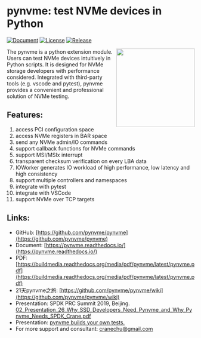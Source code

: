 # pynvme: test NVMe devices in Python

[![Document](https://readthedocs.org/projects/pynvme/badge/?version=latest)](https://pynvme.readthedocs.io)
[![License](https://img.shields.io/github/license/cranechu/pynvme.svg)](https://github.com/pynvme/pynvme/blob/master/LICENSE)
[![Release](https://img.shields.io/github/release/cranechu/pynvme.svg)](https://github.com/pynvme/pynvme/releases)

<img src="https://github.com/pynvme/pynvme/raw/master/doc/logo.jpg" width="210" align="right" />

The pynvme is a python extension module. Users can test NVMe devices intuitively in Python scripts. It is designed for NVMe storage developers with performance considered. Integrated with third-party tools (e.g. vscode and pytest), pynvme provides a convenient and professional solution of NVMe testing.

## Features:
1. access PCI configuration space
2. access NVMe registers in BAR space
3. send any NVMe admin/IO commands
4. support callback functions for NVMe commands
5. support MSI/MSIx interrupt
6. transparent checksum verification on every LBA data
7. IOWorker generates IO workload of high performance, low latency and high consistency
8. support multiple controllers and namespaces
9. integrate with pytest
10. integrate with VSCode
11. support NVMe over TCP targets

## Links:
* GitHub: [https://github.com/pynvme/pynvme](https://github.com/pynvme/pynvme)
* Document: [https://pynvme.readthedocs.io/](https://pynvme.readthedocs.io/)
* PDF: [https://buildmedia.readthedocs.org/media/pdf/pynvme/latest/pynvme.pdf](https://buildmedia.readthedocs.org/media/pdf/pynvme/latest/pynvme.pdf)
* 21天pynvme之旅: [https://github.com/pynvme/pynvme/wiki](https://github.com/pynvme/pynvme/wiki)
* Presentation: SPDK PRC Summit 2019, Beijing.  
  [02_Presentation_26_Why_SSD_Developers_Need_Pynvme_and_Why_Pynvme_Needs_SPDK_Crane.pdf](https://raw.githubusercontent.com/cranechu/pynvme/master/doc/_static/02_Presentation_26_Why_SSD_Developers_Need_Pynvme_and_Why_Pynvme_Needs_SPDK_Crane.pdf)
* Presentation: [pynvme builds your own tests.](https://raw.githubusercontent.com/cranechu/pynvme/master/doc/_static/pynvme_builds_your_own_tests.pdf)
* For more support and consultant: cranechu@gmail.com
